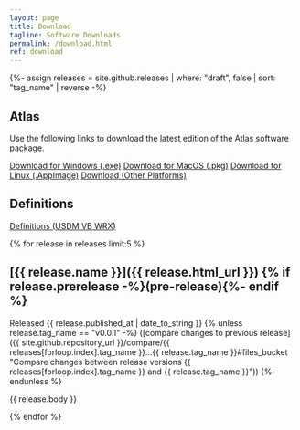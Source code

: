 ```yaml
---
layout: page
title: Download
tagline: Software Downloads
permalink: /download.html
ref: download
---
```


{%- assign releases = site.github.releases | where: "draft", false | sort: "tag_name" | reverse -%}

## Atlas

Use the following links to download the latest edition of the Atlas software package.

<a href="{{ site.github.winexe_url }}" class="btn">Download for Windows (.exe)</a>
<a href="{{ site.github.macpkg_url }}" class="btn">Download for MacOS (.pkg)</a>
<a href="{{ site.github.linux_url }}" class="btn">Download for Linux (.AppImage)</a>
<a href="{{ site.github.other_url }}" class="btn">Download (Other Platforms)</a>

## Definitions

<a href="{{ site.github.vb_defs_url }}" class="btn">Definitions (USDM VB WRX)</a>

{% for release in releases limit:5 %}

## [{{ release.name }}]({{ release.html_url }}) {% if release.prerelease -%}(pre-release){%- endif %}

Released <time datetime="{{ release.published_at | date_to_xmlschema }}">{{ release.published_at | date_to_string }}</time>
{% unless release.tag_name == "v0.0.1" -%}
([compare changes to previous release]({{ site.github.repository_url }}/compare/{{ releases[forloop.index].tag_name }}...{{ release.tag_name }}#files_bucket "Compare changes between release versions {{ releases[forloop.index].tag_name }} and {{ release.tag_name }}"))
{%- endunless %}

{{ release.body }}

{% endfor %}
